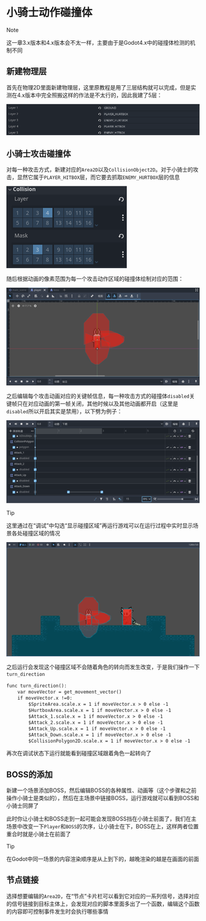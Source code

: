 # 小骑士动作碰撞体

> [!Note]
> 这一章3.x版本和4.x版本会不太一样，主要由于是Godot4.x中的碰撞体检测的机制不同

## 新建物理层

首先在物理2D里面新建物理层，这里原教程是用了三层结构就可以完成，但是实测在4.x版本中完全照搬这样的作法是不太行的，因此我建了5层：

![alt text](images/碰撞体物理层.png)

## 小骑士攻击碰撞体

对每一种攻击方式，新建对应的`Area2D`以及`CollisionObject2D`。对于小骑士的攻击，显然它属于`PLAYER_HITBOX`层，而它要去抓取`ENEMY_HURTBOX`层的信息

![alt text](images/小骑士攻击碰撞体信息.png)

随后根据动画的像素范围为每一个攻击动作区域的碰撞体绘制对应的范围：

![alt text](images/小骑士攻击碰撞区域.png)

之后编辑每个攻击动画对应的关键帧信息，每一种攻击方式的碰撞体`disabled`关键帧只在对应动画的第一帧关闭，其他时候以及其他动画都开启（这里是`disabled`所以开启其实是禁用），以下劈为例子：

![alt text](images/碰撞体相关动画关键帧.png)

> [!Tip]
> 这里通过在“调试”中勾选“显示碰撞区域”再运行游戏可以在运行过程中实时显示场景各处碰撞区域的情况

![alt text](images/调试显示碰撞区域.png)

之后运行会发现这个碰撞区域不会随着角色的转向而发生改变，于是我们操作一下`turn_direction`

```GDScript
func turn_direction(): 
    var moveVector = get_movement_vector()
    if moveVector.x !=0:
        $SpriteArea.scale.x = 1 if moveVector.x > 0 else -1
        $HurtboxArea.scale.x = 1 if moveVector.x > 0 else -1
        $Attack_1.scale.x = 1 if moveVector.x > 0 else -1
        $Attack_2.scale.x = 1 if moveVector.x > 0 else -1
        $Attack_Up.scale.x = 1 if moveVector.x > 0 else -1
        $Attack_Down.scale.x = 1 if moveVector.x > 0 else -1
        $CollisionPolygon2D.scale.x = 1 if moveVector.x > 0 else -1
```

再次在调试状态下运行就能看到碰撞区域跟着角色一起转向了

## BOSS的添加

新建一个场景添加BOSS，然后编辑BOSS的各种属性、动画等（这个步骤和之前操作小骑士是类似的），然后在主场景中链接BOSS，运行游戏就可以看到BOSS和小骑士同屏了

此时你让小骑士和BOSS走到一起可能会发现BOSS挡在小骑士前面了，我们在主场景中改变一下`Player`和`BOSS`的次序，让小骑士在下，BOSS在上，这样两者位置重合时就是小骑士在前面了

> [!Tip]
> 在Godot中同一场景的内容渲染顺序是从上到下的，越晚渲染的越是在画面的前面

## 节点链接

选择想要编辑的`Area2D`，在“节点”卡片栏可以看到它对应的一系列信号，选择对应的信号链接到目标主体上，会发现对应的脚本里面多出了一个函数，编辑这个函数的内容即可控制事件发生时会执行哪些事情
